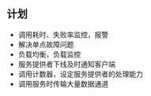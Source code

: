 ## 计划

+ 调用耗时、失败率监控，报警
+ 解决单点故障问题
+ 负载均衡，负载监控
+ 服务提供者下线及时通知客户端
+ 调用计数器，设定服务提供者的处理能力
+ 调用服务时传输大量数据通道
